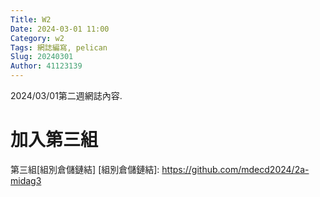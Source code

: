 ```yaml
---
Title: W2
Date: 2024-03-01 11:00
Category: w2
Tags: 網誌編寫, pelican
Slug: 20240301
Author: 41123139
---
```


2024/03/01第二週網誌內容.

<!-- PELICAN_END_SUMMARY -->

# 加入第三組
第三組[組別倉儲鏈結]
[組別倉儲鏈結]: https://github.com/mdecd2024/2a-midag3